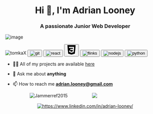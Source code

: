 
<!--
**tomkaX/tomkaX** is a ✨ _special_ ✨ repository because its `README.md` (this file) appears on your GitHub profile.

Here are some ideas to get you started:

- 🔭 I’m currently working on ...
- 🌱 I’m currently learning ...
- 👯 I’m looking to collaborate on ...
- 🤔 I’m looking for help with ...
- 💬 Ask me about ...
- 📫 How to reach me: ...
- 😄 Pronouns: ...
- ⚡ Fun fact: ...
-->


<h1 align="center">Hi 👋, I'm Adrian Looney </h1>
<h3 align="center">A passionate Junior Web Developer  </h3>

![image](https://github.com/saadeghi/saadeghi/blob/master/dino.gif)

<p align="left">
<img src="https://komarev.com/ghpvc/?username=tomkax" alt="tomkaX" />
  <button> <img src="https://img.icons8.com/color/48/000000/git.png" alt="git" width="30" height="30"/> </button>
  <button> <img src="https://img.icons8.com/color/48/000000/react-native.png" alt="react" width="30" height="30"/> </button>
  <button> <img src="https://github.com/simple-icons/simple-icons/blob/develop/icons/css3.svg" alt="flinks" width="30" height="30"/> </button>
  <button> <img src="https://github.com/simple-icons/simple-icons/blob/develop/icons/javascript.svg" alt="flinks" width="30" height="30"/> </button> 
  <button> <img src="https://img.icons8.com/color/48/000000/nodejs.png" alt="nodejs" width="30" height="30"/> </button> 
  <button> <img src="https://img.icons8.com/color/48/000000/python.png" alt="python" width="30" height="30"/> </button> 
</p>
  <!-- <img src="https://img.icons8.com/ultraviolet/40/000000/xbox-r.png" alt="R" width="20" height="20"/> 
  <img src="https://img.icons8.com/color/48/000000/intellij-idea.png" alt="II" width="20" height="20"/> 
  <img src="https://img.icons8.com/color/48/000000/java-coffee-cup-logo.png" alt="java" width="20" height="20"/> 
  <img src="https://github.com/simple-icons/simple-icons/blob/develop/icons/amazonaws.svg" alt="aws"  width="20" height="20" /> -->



- 👨‍💻 All of my projects are available  [here](https://github.com/Jammerref2015?tab=repositories)

- 💬 Ask me about **anything**

- 📫 How to reach me **adrian.looney@gmail.com**



<p align="center"> 
  <img src="https://github-readme-stats.vercel.app/api?username=Jammerref2015&show_icons=true" alt="Jammerref2015" />
  <img  align="right" src="https://github.com/tomkaX/tomkaX/blob/master/gifs/3aM.gif" width="230">
 </p>
 <!--
Don't forget to fork this repo and say thanks to **tomkaX/tomkaX** it  appears on your GitHub profile.
-->

<p align="center">
<a href="https://www.linkedin.com/in/adrian-looney/" target="blank"><img align="center" src="https://cdn.jsdelivr.net/npm/simple-icons@3.0.1/icons/linkedin.svg" alt="https://www.linkedin.com/in/adrian-looney/" height="20" width="20" /></a>
<!--   <a href="https://www.facebook.com/tomkka" target="blank"><img align="center" src="https://cdn.jsdelivr.net/npm/simple-icons@3.0.1/icons/facebook.svg" alt="https://www.facebook.com/tomkka" height="20" width="20" /></a>
  <a href="https://www.instagram.com/tomkamk/" target="blank"><img align="center" src="https://cdn.jsdelivr.net/npm/simple-icons@3.0.1/icons/instagram.svg" alt="https://www.instagram.com/tomkamk/" height="20" width="20" /></a>
 <a href="https://twitter.com/T0MKA" target="blank"><img align="center" src="https://cdn.jsdelivr.net/npm/simple-icons@3.0.1/icons/twitter.svg" alt="https://twitter.com/T0MKA" height="20" width="20" /></a> -->

</p>




